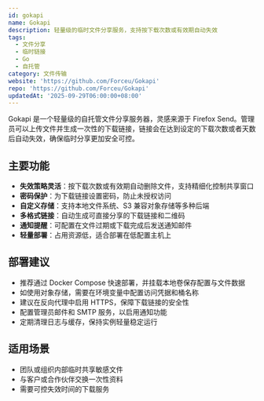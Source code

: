 ```yaml
---
id: gokapi
name: Gokapi
description: 轻量级的临时文件分享服务，支持按下载次数或有效期自动失效
tags:
  - 文件分享
  - 临时链接
  - Go
  - 自托管
category: 文件传输
website: 'https://github.com/Forceu/Gokapi'
repo: 'https://github.com/Forceu/Gokapi'
updatedAt: '2025-09-29T06:00:00+08:00'
---
```


Gokapi 是一个轻量级的自托管文件分享服务器，灵感来源于 Firefox Send。管理员可以上传文件并生成一次性的下载链接，链接会在达到设定的下载次数或者天数后自动失效，确保临时分享更加安全可控。

## 主要功能

- **失效策略灵活**：按下载次数或有效期自动删除文件，支持精细化控制共享窗口
- **密码保护**：为下载链接设置密码，防止未授权访问
- **自定义存储**：支持本地文件系统、S3 兼容对象存储等多种后端
- **多格式链接**：自动生成可直接分享的下载链接和二维码
- **通知提醒**：可配置在文件过期或下载完成后发送通知邮件
- **轻量部署**：占用资源低，适合部署在低配置主机上

## 部署建议

- 推荐通过 Docker Compose 快速部署，并挂载本地卷保存配置与文件数据
- 如使用对象存储，需要在环境变量中配置访问凭据和桶名称
- 建议在反向代理中启用 HTTPS，保障下载链接的安全性
- 配置管理员邮件和 SMTP 服务，以启用通知功能
- 定期清理日志与缓存，保持实例轻量稳定运行

## 适用场景

- 团队或组织内部临时共享敏感文件
- 与客户或合作伙伴交换一次性资料
- 需要可控失效时间的下载服务
